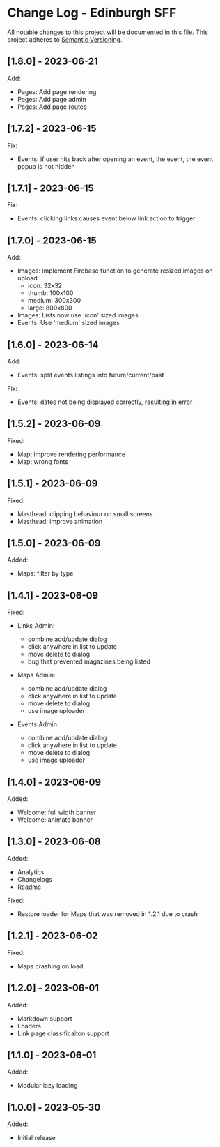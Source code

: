 # Change Log - Edinburgh SFF

All notable changes to this project will be documented in this file.
This project adheres to [Semantic Versioning](http://semver.org/).

## [1.8.0] - 2023-06-21

Add:
  - Pages: Add page rendering
  - Pages: Add page admin
  - Pages: Add page routes

## [1.7.2] - 2023-06-15

Fix:
  - Events: if user hits back after opening an event, the event, the event popup is not hidden

## [1.7.1] - 2023-06-15

Fix:
  - Events: clicking links causes event below link action to trigger

## [1.7.0] - 2023-06-15

Add:
  - Images: implement Firebase function to generate resized images on upload
    - icon: 32x32
    - thumb: 100x100
    - medium: 300x300
    - large: 800x800
  - Images: Lists now use 'icon' sized images
  - Events: Use 'medium' sized images

## [1.6.0] - 2023-06-14

Add:
  - Events: split events listings into future/current/past

Fix:
  - Events: dates not being displayed correctly, resulting in error

## [1.5.2] - 2023-06-09

Fixed:
  - Map: improve rendering performance
  - Map: wrong fonts

## [1.5.1] - 2023-06-09

Fixed:
  - Masthead: clipping behaviour on small screens
  - Masthead: improve animation

## [1.5.0] - 2023-06-09

Added:
  - Maps: filter by type

## [1.4.1] - 2023-06-09

Fixed:
  - Links Admin:
    - combine add/update dialog
    - click anywhere in list to update
    - move delete to dialog
    - bug that prevented magazines being listed

  - Maps Admin:
    - combine add/update dialog
    - click anywhere in list to update
    - move delete to dialog
    - use image uploader

  - Events Admin:
    - combine add/update dialog
    - click anywhere in list to update
    - move delete to dialog
    - use image uploader

## [1.4.0] - 2023-06-09

Added:
  - Welcome: full width banner
  - Welcome: animate banner

## [1.3.0] - 2023-06-08

Added:
  - Analytics
  - Changelogs
  - Readme

Fixed:
  - Restore loader for Maps that was removed in 1.2.1 due to crash

## [1.2.1] - 2023-06-02

Fixed:
  - Maps crashing on load

## [1.2.0] - 2023-06-01

Added:
  - Markdown support
  - Loaders
  - Link page classificaiton support

## [1.1.0] - 2023-06-01

Added:
  - Modular lazy loading

## [1.0.0] - 2023-05-30

Added:
  - Initial release
